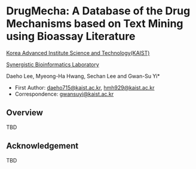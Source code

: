 # DrugMecha: A Database of the Drug Mechanisms based on Text Mining using Bioassay Literature

[Korea Advanced Institute Science and Technology(KAIST)](https://kaist.ac.kr/en/)

[Synergistic Bioinformatics Laboratory](https://synbi.kaist.ac.kr/)

Daeho Lee, Myeong-Ha Hwang, Sechan Lee and Gwan-Su Yi*

- First Author: daeho715@kaist.ac.kr, hmh929@kaist.ac.kr
- Correspondence: gwansuyi@kaist.ac.kr

## Overview

TBD

## Acknowledgement

TBD
